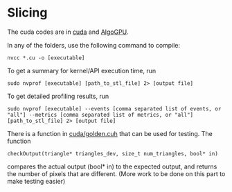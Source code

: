 # Slicing

The cuda codes are in [cuda](./cuda/) and [AlgoGPU](./AlgoGPU/).

In any of the folders, use the following command to compile:

``nvcc *.cu -o [executable]``

To get a summary for kernel/API execution time, run

``sudo nvprof [executable] [path_to_stl_file] 2> [output file]``

To get detailed profiling results, run

``sudo nvprof [executable] --events [comma separated list of events, or "all"] --metrics [comma separated list of metrics, or "all"] [path_to_stl_file] 2> [output file]``

There is a function in [cuda/golden.cuh](./cuda/golden.cuh) that can be used for testing. The function

``checkOutput(triangle* triangles_dev, size_t num_triangles, bool* in)`` 

compares the actual output (bool* in) to the expected output, and returns the number of pixels that are different.
(More work to be done on this part to make testing easier)
